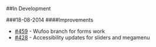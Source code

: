 ##In Development


###18-08-2014
####Improvements
 - [#459](https://github.com/artslondon/site/pull/459) - Wufoo branch for forms work
 - [#428](https://github.com/artslondon/site/pull/428) - Accessibility updates for sliders and megamenu


